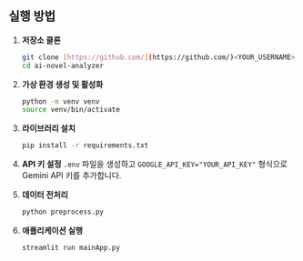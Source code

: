 ## 실행 방법

1.  **저장소 클론**
    ```bash
    git clone [https://github.com/](https://github.com/)<YOUR_USERNAME>/ai-novel-analyzer.git
    cd ai-novel-analyzer
    ```
2.  **가상 환경 생성 및 활성화**
    ```bash
    python -m venv venv
    source venv/bin/activate
    ```
3.  **라이브러리 설치**
    ```bash
    pip install -r requirements.txt
    ```
4.  **API 키 설정**
    `.env` 파일을 생성하고 `GOOGLE_API_KEY="YOUR_API_KEY"` 형식으로 Gemini API 키를 추가합니다.

5.  **데이터 전처리**
    ```bash
    python preprocess.py
    ```
6.  **애플리케이션 실행**
    ```bash
    streamlit run mainApp.py
    ```
